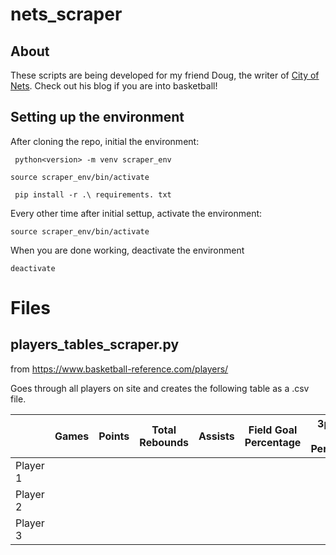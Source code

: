 # nets_scraper

## About

These scripts are being developed for my friend Doug, the writer of [City of Nets](https://cityofnets.wordpress.com/).
Check out his blog if you are into basketball!

## Setting up the environment
After cloning the repo, initial the environment:

``` python<version> -m venv scraper_env```

```source scraper_env/bin/activate ```

``` pip install -r .\ requirements. txt```

Every other time after initial settup, activate the environment:

```source scraper_env/bin/activate ```

When you are done working, deactivate the environment

```deactivate```

# Files
## players_tables_scraper.py
from https://www.basketball-reference.com/players/

Goes through all players on site and creates the following table as a .csv file.

|   |Games|Points|Total Rebounds|Assists|Field Goal Percentage| 3pt Field Goal Percentage|Effective Field Goal Percentage|
|----|----|----|----|----|----| ----| ----|
|Player 1|    |    |    |    |    |     |     |
|Player 2|    |    |    |    |    |     |     |
|Player 3|    |    |    |    |    |     |     |

